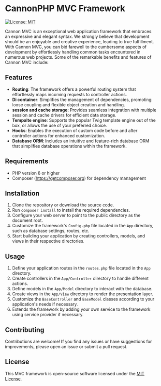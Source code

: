 # CannonPHP MVC Framework

[![License: MIT](https://img.shields.io/badge/license-MIT-green)](https://opensource.org/licenses/MIT)

Cannon MVC is an exceptional web application framework that embraces an expressive and elegant syntax. We strongly believe that development should be an enjoyable and creative experience, leading to true fulfillment. With Cannon MVC, you can bid farewell to the cumbersome aspects of development by effortlessly handling common tasks encountered in numerous web projects. Some of the remarkable benefits and features of Cannon MVC include:

## Features

- **Routing**: The framework offers a powerful routing system that effortlessly maps incoming requests to controller actions.
- **Di container**: Simplifies the management of dependencies, promoting loose coupling and flexible object creation and handling.
- **session and cache storage**: Provides seamless integration with multiple session and cache drivers for efficient data storage.
- **Tempalte engine**: Supports the popular Twig template engine out of the box, or allows the use of your preferred choice.
- **Hooks**: Enables the execution of custom code before and after controller actions for enhanced customization.
- **Database ORM**: Includes an intuitive and feature-rich database ORM that simplifies database operations within the framework.

## Requirements

- PHP version 8 or higher
- Composer (https://getcomposer.org) for dependency management

## Installation

1. Clone the repository or download the source code.
2. Run `composer install` to install the required dependencies.
3. Configure your web server to point to the public directory as the document root.
4. Customize the framework's `Config.php` file located in the `App` directory, such as database settings, routes, etc.
5. Start building your application by creating controllers, models, and views in their respective directories.

## Usage

1. Define your application routes in the `routes.php` file located in the `App` directory.
2. Create controllers in the `App/Controller` directory to handle different actions.
3. Define models in the `App/Model` directory to interact with the database.
4. Create views in the `App/View` directory to render the presentation layer.
5. Customize the `BaseController` and `BaseModel` classes according to your application's needs if necessary.
6. Extends the framework by adding your own service to the framework using service provider if necessary.

## Contributing

Contributions are welcome! If you find any issues or have suggestions for improvements, please open an issue or submit a pull request.

## License

This MVC framework is open-source software licensed under the [MIT License](LICENSE).
